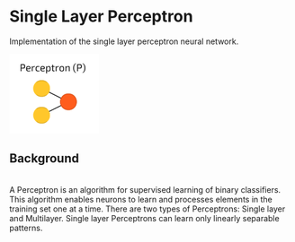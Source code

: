 # Single Layer Perceptron
Implementation of the single layer perceptron neural network. 

![](https://github.com/talha-riaz/single-layer-perceptron/blob/master/img/p.png)

<h2> Background </h2>
<br>
A Perceptron is an algorithm for supervised learning of binary classifiers. This algorithm enables neurons to learn and processes elements in the training set one at a time. There are two types of Perceptrons: Single layer and Multilayer. Single layer Perceptrons can learn only linearly separable patterns.
